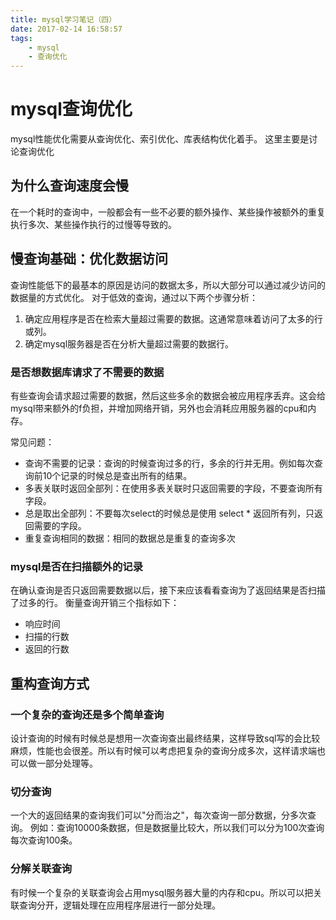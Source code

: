 ```yaml
---
title: mysql学习笔记（四）
date: 2017-02-14 16:58:57
tags:
    - mysql
    - 查询优化
---
```

# mysql查询优化
mysql性能优化需要从查询优化、索引优化、库表结构优化着手。
这里主要是讨论查询优化
## 为什么查询速度会慢
在一个耗时的查询中，一般都会有一些不必要的额外操作、某些操作被额外的重复执行多次、某些操作执行的过慢等导致的。

## 慢查询基础：优化数据访问
查询性能低下的最基本的原因是访问的数据太多，所以大部分可以通过减少访问的数据量的方式优化。
对于低效的查询，通过以下两个步骤分析：
1. 确定应用程序是否在检索大量超过需要的数据。这通常意味着访问了太多的行或列。
2. 确定mysql服务器是否在分析大量超过需要的数据行。

### 是否想数据库请求了不需要的数据
有些查询会请求超过需要的数据，然后这些多余的数据会被应用程序丢弃。这会给mysql带来额外的f负担，并增加网络开销，另外也会消耗应用服务器的cpu和内存。

常见问题：
+ 查询不需要的记录：查询的时候查询过多的行，多余的行并无用。例如每次查询前10个记录的时候总是查出所有的结果。
+ 多表关联时返回全部列：在使用多表关联时只返回需要的字段，不要查询所有字段。
+ 总是取出全部列：不要每次select的时候总是使用 select * 返回所有列，只返回需要的字段。
+ 重复查询相同的数据：相同的数据总是重复的查询多次

### mysql是否在扫描额外的记录
在确认查询是否只返回需要数据以后，接下来应该看看查询为了返回结果是否扫描了过多的行。
衡量查询开销三个指标如下：
+ 响应时间
+ 扫描的行数
+ 返回的行数

## 重构查询方式
### 一个复杂的查询还是多个简单查询
设计查询的时候有时候总是想用一次查询查出最终结果，这样导致sql写的会比较麻烦，性能也会很差。所以有时候可以考虑把复杂的查询分成多次，这样请求端也可以做一部分处理等。

### 切分查询
一个大的返回结果的查询我们可以"分而治之"，每次查询一部分数据，分多次查询。
例如：查询10000条数据，但是数据量比较大，所以我们可以分为100次查询每次查询100条。

### 分解关联查询
有时候一个复杂的关联查询会占用mysql服务器大量的内存和cpu。所以可以把关联查询分开，逻辑处理在应用程序层进行一部分处理。
